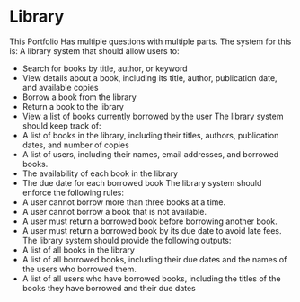 # Library
This Portfolio Has multiple questions with multiple parts.
The system for this is:
A library system that should allow users to:
- Search for books by title, author, or keyword
- View details about a book, including its title, author, publication date, and available 
copies
- Borrow a book from the library
- Return a book to the library
- View a list of books currently borrowed by the user
The library system should keep track of:
- A list of books in the library, including their titles, authors, publication dates, 
and number of copies
- A list of users, including their names, email addresses, and borrowed books.
- The availability of each book in the library
- The due date for each borrowed book
The library system should enforce the following rules:
- A user cannot borrow more than three books at a time.
- A user cannot borrow a book that is not available.
- A user must return a borrowed book before borrowing another book.
- A user must return a borrowed book by its due date to avoid late fees.
The library system should provide the following outputs:
- A list of all books in the library
- A list of all borrowed books, including their due dates and the names of the 
users who borrowed them.
- A list of all users who have borrowed books, including the titles of the books 
they have borrowed and their due dates
